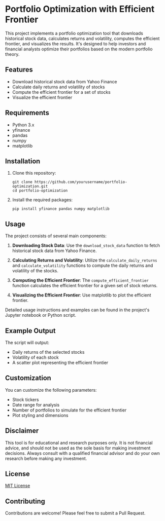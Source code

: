# Portfolio Optimization with Efficient Frontier

This project implements a portfolio optimization tool that downloads historical stock data, calculates returns and volatility, computes the efficient frontier, and visualizes the results. It's designed to help investors and financial analysts optimize their portfolios based on the modern portfolio theory.

## Features

- Download historical stock data from Yahoo Finance
- Calculate daily returns and volatility of stocks
- Compute the efficient frontier for a set of stocks
- Visualize the efficient frontier

## Requirements

- Python 3.x
- yfinance
- pandas
- numpy
- matplotlib

## Installation

1. Clone this repository:
   ```
   git clone https://github.com/yourusername/portfolio-optimization.git
   cd portfolio-optimization
   ```

2. Install the required packages:
   ```
   pip install yfinance pandas numpy matplotlib
   ```

## Usage

The project consists of several main components:

1. **Downloading Stock Data**: Use the `download_stock_data` function to fetch historical stock data from Yahoo Finance.

2. **Calculating Returns and Volatility**: Utilize the `calculate_daily_returns` and `calculate_volatility` functions to compute the daily returns and volatility of the stocks.

3. **Computing the Efficient Frontier**: The `compute_efficient_frontier` function calculates the efficient frontier for a given set of stock returns.

4. **Visualizing the Efficient Frontier**: Use matplotlib to plot the efficient frontier.

Detailed usage instructions and examples can be found in the project's Jupyter notebook or Python script.

## Example Output

The script will output:

- Daily returns of the selected stocks
- Volatility of each stock
- A scatter plot representing the efficient frontier

## Customization

You can customize the following parameters:

- Stock tickers
- Date range for analysis
- Number of portfolios to simulate for the efficient frontier
- Plot styling and dimensions

## Disclaimer

This tool is for educational and research purposes only. It is not financial advice, and should not be used as the sole basis for making investment decisions. Always consult with a qualified financial advisor and do your own research before making any investment.

## License

[MIT License](LICENSE)

## Contributing

Contributions are welcome! Please feel free to submit a Pull Request.
